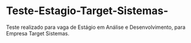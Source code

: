 # Teste-Estagio-Target-Sistemas-
Teste realizado para vaga de Estágio em Análise e Desenvolvimento, para Empresa Target Sistemas.
